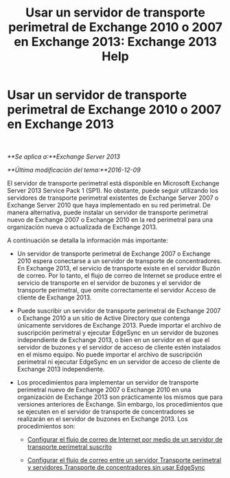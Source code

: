 ﻿---
title: 'Usar un servidor de transporte perimetral de Exchange 2010 o 2007 en Exchange 2013: Exchange 2013 Help'
TOCTitle: Usar un servidor de transporte perimetral de Exchange 2010 o 2007 en Exchange 2013
ms:assetid: ce99b4bd-868c-4767-9009-e22c17ac0ac7
ms:mtpsurl: https://technet.microsoft.com/es-es/library/JJ150569(v=EXCHG.150)
ms:contentKeyID: 48268679
ms.date: 04/23/2018
mtps_version: v=EXCHG.150
ms.translationtype: HT
---

# Usar un servidor de transporte perimetral de Exchange 2010 o 2007 en Exchange 2013

 

_**Se aplica a:**Exchange Server 2013_

_**Última modificación del tema:**2016-12-09_

El servidor de transporte perimetral está disponible en Microsoft Exchange Server 2013 Service Pack 1 (SP1). No obstante, puede seguir utilizando los servidores de transporte perimetral existentes de Exchange Server 2007 o Exchange Server 2010 que haya implementado en su red perimetral. De manera alternativa, puede instalar un servidor de transporte perimetral nuevo de Exchange 2007 o Exchange 2010 en la red perimetral para una organización nueva o actualizada de Exchange 2013.

A continuación se detalla la información más importante:

  - Un servidor de transporte perimetral de Exchange 2007 o Exchange 2010 espera conectarse a un servidor de transporte de concentradores. En Exchange 2013, el servicio de transporte existe en el servidor Buzón de correo. Por lo tanto, el flujo de correo de Internet se produce entre el servicio de transporte en el servidor de buzones y el servidor de transporte perimetral, que omite correctamente el servidor Acceso de cliente de Exchange 2013.

  - Puede suscribir un servidor de transporte perimetral de Exchange 2007 o Exchange 2010 a un sitio de Active Directory que contenga únicamente servidores de Exchange 2013. Puede importar el archivo de suscripción perimetral y ejecutar EdgeSync en un servidor de buzones independiente de Exchange 2013, o bien en un servidor en el que el servidor de buzones y el servidor de acceso de cliente estén instalados en el mismo equipo. No puede importar el archivo de suscripción perimetral ni ejecutar EdgeSync en un servidor de acceso de cliente de Exchange 2013 independiente.

  - Los procedimientos para implementar un servidor de transporte perimetral nuevo de Exchange 2007 o Exchange 2010 en una organización de Exchange 2013 son prácticamente los mismos que para versiones anteriores de Exchange. Sin embargo, los procedimientos que se ejecuten en el servidor de transporte de concentradores se realizarán en el servidor de buzones en Exchange 2013. Los procedimientos son:
    
      - [Configurar el flujo de correo de Internet por medio de un servidor de transporte perimetral suscrito](https://go.microsoft.com/fwlink/p/?linkid=275859)
    
      - [Configurar el flujo de correo entre un servidor Transporte perimetral y servidores Transporte de concentradores sin usar EdgeSync](https://go.microsoft.com/fwlink/p/?linkid=276661)

